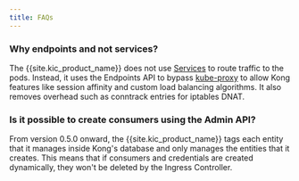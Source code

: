 ```yaml
---
title: FAQs
---
```


### Why endpoints and not services?

The {{site.kic_product_name}} does not use
[Services][k8s-service] to route traffic
to the pods. Instead, it uses the Endpoints API
to bypass [kube-proxy][kube-proxy]
to allow Kong features like session affinity and
custom load balancing algorithms.
It also removes overhead
such as conntrack entries for iptables DNAT.

### Is it possible to create consumers using the Admin API?

From version 0.5.0 onward, the {{site.kic_product_name}} tags each entity
that it manages inside Kong's database and only manages the entities that
it creates.
This means that if consumers and credentials are created dynamically, they
won't be deleted by the Ingress Controller.

[k8s-service]: http://kubernetes.io/docs/user-guide/services
[kube-proxy]: http://kubernetes.io/docs/admin/kube-proxy
